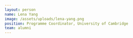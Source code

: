 ```yaml
---
layout: person
name: Lena Yang
image: /assets/uploads/lena-yang.png
position: Programme Coordinator, University of Cambridge
team: alumni
---
```

